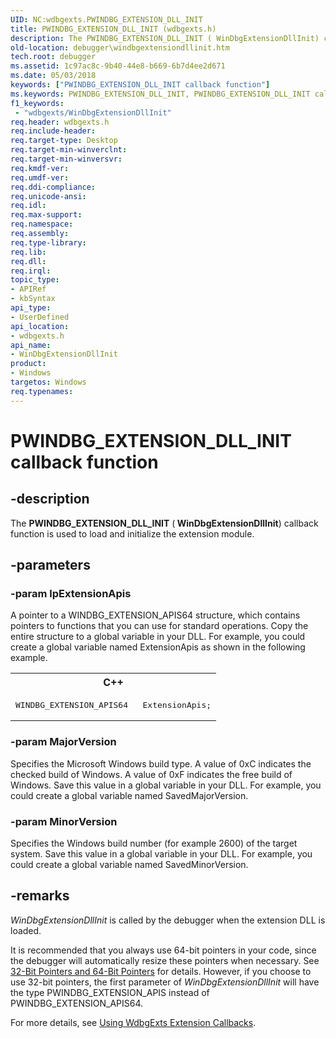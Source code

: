 ```yaml
---
UID: NC:wdbgexts.PWINDBG_EXTENSION_DLL_INIT
title: PWINDBG_EXTENSION_DLL_INIT (wdbgexts.h)
description: The PWINDBG_EXTENSION_DLL_INIT ( WinDbgExtensionDllInit) callback function is used to load and initialize the extension module.
old-location: debugger\windbgextensiondllinit.htm
tech.root: debugger
ms.assetid: 1c97ac8c-9b40-44e8-b669-6b7d4ee2d671
ms.date: 05/03/2018
keywords: ["PWINDBG_EXTENSION_DLL_INIT callback function"]
ms.keywords: PWINDBG_EXTENSION_DLL_INIT, PWINDBG_EXTENSION_DLL_INIT callback, WdbgExts_Callbacks_18383848-27f2-4d4e-a5b0-c6ce27377687.xml, WinDbgExtensionDllInit, WinDbgExtensionDllInit callback function [Windows Debugging], debugger.windbgextensiondllinit, wdbgexts/WinDbgExtensionDllInit
f1_keywords:
 - "wdbgexts/WinDbgExtensionDllInit"
req.header: wdbgexts.h
req.include-header: 
req.target-type: Desktop
req.target-min-winverclnt: 
req.target-min-winversvr: 
req.kmdf-ver: 
req.umdf-ver: 
req.ddi-compliance: 
req.unicode-ansi: 
req.idl: 
req.max-support: 
req.namespace: 
req.assembly: 
req.type-library: 
req.lib: 
req.dll: 
req.irql: 
topic_type:
- APIRef
- kbSyntax
api_type:
- UserDefined
api_location:
- wdbgexts.h
api_name:
- WinDbgExtensionDllInit
product:
- Windows
targetos: Windows
req.typenames: 
---
```


# PWINDBG_EXTENSION_DLL_INIT callback function


## -description


The <b>PWINDBG_EXTENSION_DLL_INIT</b> (<b> WinDbgExtensionDllInit</b>) callback function is used to load and initialize the extension module.


## -parameters




### -param lpExtensionApis

A pointer to a WINDBG_EXTENSION_APIS64 structure, which contains  pointers to functions that you can use for standard operations. Copy the entire structure to a global variable in your DLL. For example, you could create a  global variable named ExtensionApis as shown in the following example.

<div class="code"><span codelanguage="ManagedCPlusPlus"><table>
<tr>
<th>C++</th>
</tr>
<tr>
<td>
<pre>WINDBG_EXTENSION_APIS64   ExtensionApis;</pre>
</td>
</tr>
</table></span></div>

### -param MajorVersion

Specifies the Microsoft Windows build type. A value of 0xC indicates the checked build of Windows. A value of 0xF indicates the free build of Windows.   Save this value in a global variable in your DLL. For example, you could create a global variable named SavedMajorVersion.


### -param MinorVersion

Specifies the Windows build number (for example 2600) of the target system. Save this value in a global variable in your DLL. For example, you could create a global variable named SavedMinorVersion.


## -remarks



<i>WinDbgExtensionDllInit</i> is called by the debugger when the extension DLL is loaded.

It is recommended that you always use 64-bit pointers in your code, since the debugger will automatically resize these pointers when necessary. See <a href="https://docs.microsoft.com/windows-hardware/drivers/debugger/32-bit-pointers-and-64-bit-pointers">32-Bit Pointers and 64-Bit Pointers</a> for details. However, if you choose to use 32-bit pointers, the first parameter of <i>WinDbgExtensionDllInit</i> will have the type PWINDBG_EXTENSION_APIS instead of PWINDBG_EXTENSION_APIS64.

For more details, see <a href="https://docs.microsoft.com/windows-hardware/drivers/debugger/using-wdbgexts-extension-callbacks">Using WdbgExts Extension Callbacks</a>.



